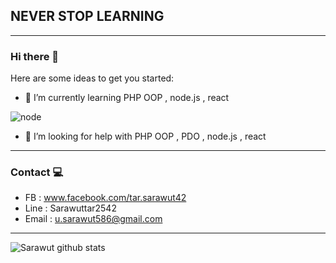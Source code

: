 ## NEVER STOP LEARNING
_____________________________________________
### Hi there 👋
Here are some ideas to get you started:


- 🌱 I’m currently learning  PHP OOP ,
 node.js , 
react

![node](https://user-images.githubusercontent.com/72249659/151555175-df8ef6db-d906-4516-81ca-714d33d5b6b4.png)

- 🤔 I’m looking for help with PHP OOP , PDO , node.js , react
____________________________________________
### Contact 💻
- FB : www.facebook.com/tar.sarawut42
- Line : Sarawuttar2542
- Email : u.sarawut586@gmail.com
____________________________________________
![Sarawut github stats](https://github-readme-stats.vercel.app/api?username=sarawut-pcru&count_private=true)

